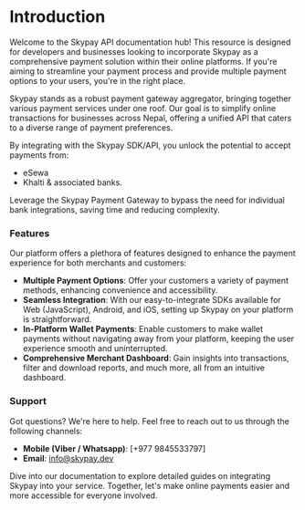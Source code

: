 # Introduction

Welcome to the Skypay API documentation hub! This resource is designed for developers and businesses looking to incorporate Skypay as a comprehensive payment solution within their online platforms. If you're aiming to streamline your payment process and provide multiple payment options to your users, you're in the right place.

Skypay stands as a robust payment gateway aggregator, bringing together various payment services under one roof. Our goal is to simplify online transactions for businesses across Nepal, offering a unified API that caters to a diverse range of payment preferences.

By integrating with the Skypay SDK/API, you unlock the potential to accept payments from:

- eSewa
- Khalti & associated banks.

Leverage the Skypay Payment Gateway to bypass the need for individual bank integrations, saving time and reducing complexity.

### **Features**

Our platform offers a plethora of features designed to enhance the payment experience for both merchants and customers:

- **Multiple Payment Options**: Offer your customers a variety of payment methods, enhancing convenience and accessibility.
- **Seamless Integration**: With our easy-to-integrate SDKs available for Web (JavaScript), Android, and iOS, setting up Skypay on your platform is straightforward.
- **In-Platform Wallet Payments**: Enable customers to make wallet payments without navigating away from your platform, keeping the user experience smooth and uninterrupted.
- **Comprehensive Merchant Dashboard**: Gain insights into transactions, filter and download reports, and much more, all from an intuitive dashboard.

### **Support**

Got questions? We're here to help. Feel free to reach out to us through the following channels:

- **Mobile (Viber / Whatsapp)**: [+977 9845533797]
- **Email**: info@skypay.dev

Dive into our documentation to explore detailed guides on integrating Skypay into your service. Together, let's make online payments easier and more accessible for everyone involved.

<!-- 
<script src="https://giscus.app/client.js"
        data-repo="skybaseinnovations/skypay-documentation"
        data-repo-id="R_kgDOLoQA4w"
        data-category="General"
        data-category-id="DIC_kwDOLoQA484CeYRp"
        data-mapping="pathname"
        data-strict="0"
        data-reactions-enabled="1"
        data-emit-metadata="0"
        data-input-position="bottom"
        data-theme="preferred_color_scheme"
        data-lang="en"
        crossorigin="anonymous"
        async>
</script> -->